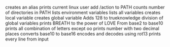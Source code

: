 creates an alias
prints current linux user
add /action to PATH
counts number of directories in PATH
lists environment variables
lists all variables
creates local variable
creates global variable
Adds 128 to trueknowledge
division of global variables
prints BREATH to the power of LOVE
From base2 to base10
prints all combination of letters except oo
prints number with two decimal places
converts base10 to base16
encodes and decodes using rot13
prints every line from input

